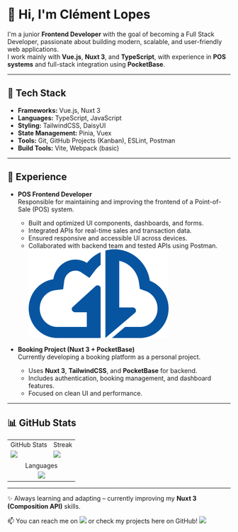 # 👋 Hi, I'm Clément Lopes

I'm a junior **Frontend Developer** with the goal of becoming a Full Stack Developer, passionate about building modern, scalable, and user-friendly web applications.  
I work mainly with **Vue.js**, **Nuxt 3**, and **TypeScript**, with experience in **POS systems** and full-stack integration using **PocketBase**.  

---

## 🚀 Tech Stack
- **Frameworks:** Vue.js, Nuxt 3  
- **Languages:** TypeScript, JavaScript  
- **Styling:** TailwindCSS, DaisyUI  
- **State Management:** Pinia, Vuex
- **Tools:** Git, GitHub Projects (Kanban), ESLint, Postman  
- **Build Tools:** Vite, Webpack (basic)  

---

## 💼 Experience
- **POS Frontend Developer**  
  Responsible for maintaining and improving the frontend of a Point-of-Sale (POS) system.  
  - Built and optimized UI components, dashboards, and forms.  
  - Integrated APIs for real-time sales and transaction data.  
  - Ensured responsive and accessible UI across devices.  
  - Collaborated with backend team and tested APIs using Postman.
[![Goldylocks](assets/goldylocks.png)](https://github.com/goldylocks-portugal/pos-goldylocks)


- **Booking Project (Nuxt 3 + PocketBase)**  
  Currently developing a booking platform as a personal project.  
  - Uses **Nuxt 3**, **TailwindCSS**, and **PocketBase** for backend.  
  - Includes authentication, booking management, and dashboard features.  
  - Focused on clean UI and performance.  

---

## 📊 GitHub Stats
<table>
  <tr>
    <td>
      GitHub Stats 
    </td>
    <td>
      Streak
    </td>
  </tr>
  <tr>
    <td>
      <img src='https://github-readme-stats.vercel.app/api?username=clementlopes&show_icons=true&theme=dark' />
    </td>
    <td>
      <img src='https://streak-stats.demolab.com/?user=clementlopes&theme=dark' />
    </td>
  </tr>
  <tr>
    <td colspan="2" align="center">
      Languages
    </td>
  </tr>
  <tr>
    <td colspan="2" align="center">
    <img src='https://github-readme-stats.vercel.app/api/top-langs/?username=clementlopes&layout=compact&theme=dark' />
  </td>
</tr>
</table>

---

✨ Always learning and adapting – currently improving my **Nuxt 3 (Composition API)** skills.  

📫 You can reach me on [<img src="https://skillicons.dev/icons?i=linkedin" width="15"/>](https://www.linkedin.com/in/clément-lopes-208719375//) or check my projects here on GitHub! [<img src='https://img.icons8.com/ios-glyphs/50/ffffff/github.png' width="20"/>](https://github.com/clementlopes?tab=repositories)


<!--
**clementlopes/clementlopes** is a ✨ _special_ ✨ repository because its `README.md` (this file) appears on your GitHub profile.

Here are some ideas to get you started:

- 🔭 I’m currently working on ...
- 🌱 I’m currently learning ...
- 👯 I’m looking to collaborate on ...
- 🤔 I’m looking for help with ...
- 💬 Ask me about ...
- 📫 How to reach me: ...
- 😄 Pronouns: ...
- ⚡ Fun fact: ...
-->
